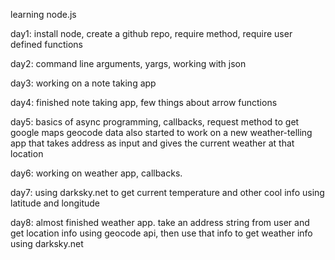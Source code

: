 learning node.js

day1: install node, create a github repo, require method, require user defined functions

day2: command line arguments, yargs, working with json

day3: working on a note taking app

day4: finished note taking app, few things about arrow functions

day5: basics of async programming, callbacks, request method to get google maps geocode data
      also started to work on a new weather-telling app that takes address as input and gives the current weather at that location

day6: working on weather app, callbacks.

day7: using darksky.net to get current temperature and other cool info using latitude and longitude

day8: almost finished weather app. take an address string from user and get location info using geocode api, then use that info to get weather info using darksky.net

